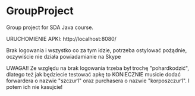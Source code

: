 # GroupProject
Group project for SDA Java course. 

URUCHOMIENIE APKI:
http://localhost:8080/

Brak logowania i wszystko co za tym idzie,
potrzeba ostylować pożądnie,
oczywiście nie działa powiadamianie na Skype

UWAGA!!
Ze względu na brak logowania trzeba był trochę "pohardkodzić", dlatego też jak będziecie testować apkę to KONIECZNIE
musicie dodać forwardera o nazwie "szczur1" oraz purchasera o nazwie "korposzczur1". I potem ich nie kasujcie! 
